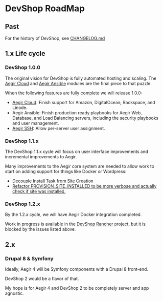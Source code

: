 # DevShop RoadMap

## Past
For the history of DevShop, see [CHANGELOG.md](http://github.com)


## 1.x Life cycle

### DevShop 1.0.0

The original vision for DevShop is fully automated hosting and scaling.  The [Aegir Cloud](http://drupal.org/project/aegir_cloud) and [Aegir Ansible](http://drupal.org/project/aegir_ansible) modules are the final piece to that puzzle.

When the following features are fully complete we will release 1.0.0:

- [Aegir Cloud](http://drupal.org/project/aegir_cloud): Finish support for Amazon, DigitalOcean, Rackspace, and Linode.
- Aegir Ansible: Finish production ready playbooks for Aegir Web, Database, and Load Balancing servers, including the security playbooks and user management.
- [Aegir SSH](http://drupal.org/project/aegir_ssh): Allow per-server user assignment.

### DevShop 1.1.x

The DevShop 1.1.x cycle will focus on user interface improvements and incremental improvements to Aegir.

Many improvements to the Aegir core system are needed to allow work to start on adding support for things like Docker or Wordpress:

- [Decouple Install Task from Site Creation](https://www.drupal.org/node/2754069)
- [Refactor PROVISION_SITE_INSTALLED to be more verbose and actually check if site was installed.](https://www.drupal.org/node/2764245)

### DevShop 1.2.x

By the 1.2.x cycle, we will have Aegir Docker integration completed.

Work in progress is available in the [DevShop Rancher](http://github.com/opendevshop/devshop_rancher) project, but it is blocked by the issues listed above.


## 2.x
### Drupal 8 & Symfony

Ideally, Aegir 4 will be Symfony components with a Drupal 8 front-end.

DevShop 2 would be a flavor of that.

My hope is for Aegir 4 and DevShop 2 to be completely server and app agnostic. 